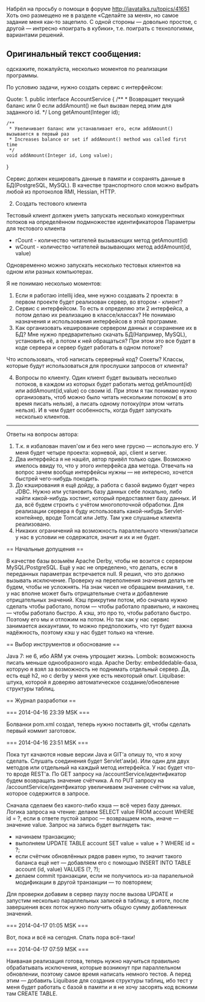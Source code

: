 ﻿Набрёл на просьбу о помощи в форуме http://javatalks.ru/topics/41651
Хоть оно размещено не в разделе «Сделайте за меня», но самое задание меня как-то зацепило. С одной стороны — довольно простое, с другой — интресно «поиграть в кубики», т.е. поиграть с технологиями, вариантами решений.

Оригинальный текст сообщения:
---
одскажите, пожалуйста, несколько моментов по реализации программы.

По условию задачи, нужно создать сервис с интерфейсом:

Quote:
1.
public interface AccountService {
	/**
	 * Возвращает текущий баланс или 0 если addAmount() не был вызван перед этим для заданного id.
	 */
	Long getAmount(Integer id);

	/**
	 * Увеличивает баланс или устанавливает его, если addAmount() вызывается в первый раз 
	 * Increases balance or set if addAmount() method was called first time
	 */
	void addAmount(Integer id, Long value);
}

Сервис должен кешировать данные в памяти и сохранять данные в БД(PostgreSQL, MySQL).
В качестве транспортного слоя можно выбрать любой из протоколов RMI, Hessian, HTTP.

2. Создать тестового клиента

Тестовый клиент должен уметь запускать несколько конкурентных потоков на определённом подмножестве идентификаторов
Параметры для тестового клиента
- rCount - количество читателей вызывающих метод getAmount(id)
- wCount - количество читателей вызывающих метод addAmount(id, value)

Одновременно можно запускать несколько тестовых клиентов на одном или разных компьютерах.


Я не понимаю несколько моментов:

1. Если я работаю intellij idea, мне нужно создавать 2 проекта: в первом проекте будет реализован сервер, во втором - клиент?
2. Сервис с интерфейсом. То есть я определяю эти 2 интерфейса, а потом делаю их реализацию в классе/классах? Не понимаю назначения и использования интерфейсов в этой программе.
3. Как организовать кеширование сервером данных и сохранение их в БД? Мне нужно предварительно скачать БД(Например, MySQL), установить её, а потом к ней обращаться?
При этом это все будет в коде сервера и сервер будет работать в одном потоке?

Что использовать, чтоб написать серверный код? Сокеты? Классы, которые будут использоваться для прослушки запросов от клиента?

4. Вопросы по клиенту. Один клиент будет вызывать несколько потоков, в каждом из которых будет работать метод getAmount(id) или addAmount(id,value) со своим id. При этом я так понимаю нужно организовать, чтоб можно было читать нескольким потоком( в это время писать нельзя), а писать одному потоку(при этом читать нельзя).
И в чем будет особенность, когда будет запускать несколько клиентов.
---

Ответы на вопросы автора:
1. Т.к. я избалован maven'ом и без него мне грусно — использую его. У меня будет четыре проекта: корневой, api, client и server.
2. Два интерфейса я не нашёл, автор привёл только один. Возможно имелось ввиду то, что у этого интерфейса два метода. Отвечать на вопрос зачем вообще интерфейсы нужны — не интересно, хочется быстрей чего-нибудь покодить.
3. До кэширования я ещё дойду, а работа с базой видимо будет через JDBC. Нужно или установить базу данных себе локально, либо найти какой-нибудь хостинг, который предоставляет базу данных.
И да, всё будем строить с учётом многопоточной обработки.
Для реализации сервера я буду использовать какой-нибудь Servlet-контейнер, вроде Tomcat или Jetty. Там уже слушанье клиента реализовано.
4. Никаких ограничений на возможность параллельного чтения/записи у нас в условии не содержатся, значит и их и не будет.

== Начальные допущения ==

В качестве базы возьмём Apache Derby, чтобы не возится с сервером MySQL/PostgreSQL.
Ещё у нас не определено, что делать, если в переданных параметрах встречается null. Я решил, что это должно вызывать исключение.
Проверку на переполнения значения делать не будем, чтобы не усложнять.
На знак чисел не обращаем внимания, т.е. у нас вполне может быть отрицательные счета и добавление отрицательных значений.
Кэш прикрутим потом, ибо сначала нужно сделать чтобы работало, потом — чтобы работало правильно, и наконец — чтобы работало быстро. А кэш, это про то, чтобы работало быстро. Поэтому его мы и отложим на потом. Но так как у нас сервис занимается аккаунтами, то можно предположить, что тут будет важна надёжность, поэтому кэш у нас будет только на чтение.

== Выбор инструментов и обоснование ==

Java 7: не 6, ибо ARM уж очень упрощает жизнь.
Lombok: возможность писать меньше однообразного кода.
Apache Derby: embeddedable-база, которую я взял за возможность не поднимать отдельный сервер. Да, есть ещё h2, но с derby у меня уже есть некоторый опыт.
Liquibase: штука, которой я доверяю автоматическое создание/обновление структуры таблиц.

== Журнал разработки ==

=== 2014-04-16 23:39 MSK ===

Болванки pom.xml создал, теперь нужно поставить git, чтобы сделать первый коммит заготовок.

=== 2014-04-16 23:51 MSK ===

Пока тут качаются новые версии Java и GIT'а опишу то, что я хочу сделать.
Слушать соединения будет Servlet'ам(и). Или один для двух методов или отдельный на каждый метод интерфейса. У нас будет что-то вроде REST'а.
По GET запросу на /accountService/идентификатор будем возвращать значение счётчика.
А по PUT запросу на /accountService/идентфикатор увеличиваем значение счётчик на value, которое содержится в запросе.

Сначала сделаем без какого-либо кэша — всё через базу данных.
Логика запроса на чтение: делаем SELECT value FROM account WHERE id = ?, если в ответе пустой запрос — возвращаем ноль, иначе — значение value.
Запрос на запись будет выглядеть так:
 * начинаем транзакцию;
 * выполняем UPDATE TABLE account SET value = value + ? WHERE id = ?;
 * если счётчик обновлённых рядов равен нулю, то значит такого баланса ещё нет — добавляем его с помощью INSERT INTO TABLE account (id, value) VALUES (?, ?);
 * делаем commit транзакции, если не получилось из-за паралельной модификации в другой транзакции — то повторяем;

Для проверки добавим в сервер паузу после вызова UPDATE и запустим несколько параллельных записей в таблицу, в итоге, после завершения всех поток нужно получить общую сумму добавленных значений.

=== 2014-04-17 01:05 MSK ===

Вот, пока и всё на сегодня. Спать пора всё-таки!

=== 2014-04-17 07:59 MSK ===

Наиваная реализация готова, теперь нужно научиться правильно обрабатывать исключения, которые возникнут при параллельном обновлении, поэтому самое время написать немного тестов. А перед этим — добавить Liquibase для создания структуры таблиц, ибо тест у меня будет работать с базой в памяти и я не хочу засорять код всякими там CREATE TABLE.
